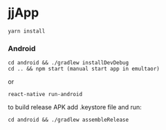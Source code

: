 # jjApp

```
yarn install
```

### Android
```
cd android && ./gradlew installDevDebug
cd .. && npm start (manual start app in emultaor)
```
or
```
react-native run-android
```
to build release APK
add .keystore file and run:
```
cd android && ./gradlew assembleRelease
```
